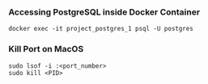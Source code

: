 ### Accessing PostgreSQL inside Docker Container

```
docker exec -it project_postgres_1 psql -U postgres
```

### Kill Port on MacOS

```
sudo lsof -i :<port_number>
sudo kill <PID>
```